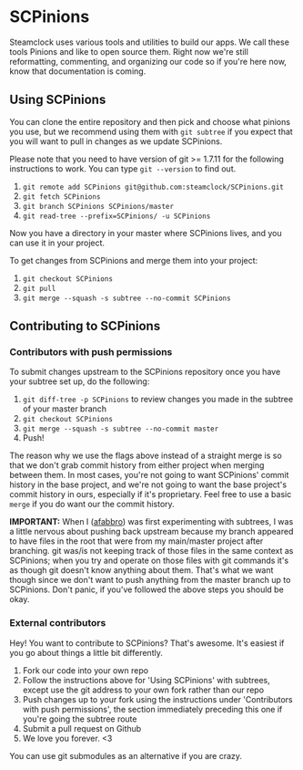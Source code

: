 SCPinions
=========

Steamclock uses various tools and utilities to build our apps. We call these tools Pinions and like to open source them. Right now we're still reformatting, commenting, and organizing our code so if you're here now, know that documentation is coming.

Using SCPinions
---------------

You can clone the entire repository and then pick and choose what pinions you use, but we recommend using them with ```git subtree``` if you expect that you will want to pull in changes as we update SCPinions. 

Please note that you need to have version of git >= 1.7.11 for the following instructions to work. You can type ```git --version``` to find out.

1. ```git remote add SCPinions git@github.com:steamclock/SCPinions.git```
2. ```git fetch SCPinions```
3. ```git branch SCPinions SCPinions/master```
4. ```git read-tree --prefix=SCPinions/ -u SCPinions```

Now you have a directory in your master where SCPinions lives, and you can use it in your project.

To get changes from SCPinions and merge them into your project:

1. ```git checkout SCPinions```
2. ```git pull```
3. ```git merge --squash -s subtree --no-commit SCPinions```

Contributing to SCPinions
-------------------------

### Contributors with push permissions

To submit changes upstream to the SCPinions repository once you have your subtree set up, do the following:

1. ```git diff-tree -p SCPinions``` to review changes you made in the subtree of your master branch
2. ```git checkout SCPinions```
2. ```git merge --squash -s subtree --no-commit master```
3. Push!

The reason why we use the flags above instead of a straight merge is so that we don't grab commit history from either project when merging between them. In most cases, you're not going to want SCPinions' commit history in the base project, and we're not going to want the base project's commit history in ours, especially if it's proprietary. Feel free to use a basic ```merge``` if you do want our the commit history.

**IMPORTANT:** When I ([afabbro](http://github.com/afabbro)) was first experimenting with subtrees, I was a little nervous about pushing back upstream because my branch appeared to have files in the root that were from my main/master project after branching. git was/is not keeping track of those files in the same context as SCPinions; when you try and operate on those files with git commands it's as though git doesn't know anything about them. That's what we want though since we don't want to push anything from the master branch up to SCPinions. Don't panic, if you've followed the above steps you should be okay.

### External contributors

Hey! You want to contribute to SCPinions? That's awesome. It's easiest if you go about things a little bit differently. 

1. Fork our code into your own repo
2. Follow the instructions above for 'Using SCPinions' with subtrees, except use the git address to your own fork rather than our repo
3. Push changes up to your fork using the instructions under 'Contributors with push permissions', the section immediately preceding this one if you're going the subtree route
4. Submit a pull request on Github
5. We love you forever. <3

You can use git submodules as an alternative if you are crazy.
